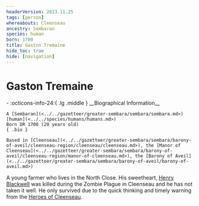 ```yaml
---
headerVersion: 2023.11.25
tags: [person]
whereabouts: Cleenseau
ancestry: Sembaran
species: human
born: 1700
title: Gaston Tremaine
hide_toc: true
hide: [navigation]
---
```

# Gaston Tremaine
<div class="grid cards ext-narrow-margin ext-one-column" markdown>
- :octicons-info-24:{ .lg .middle } __Biographical Information__

    A [Sembaran](<../../gazetteer/greater-sembara/sembara/sembara.md>) [human](<../../species/humans/humans.md>)  
    Born DR 1700 (20 years old)  
    { .bio }

    Based in [Cleenseau](<../../gazetteer/greater-sembara/sembara/barony-of-aveil/cleenseau-region/cleenseau/cleenseau.md>), the [Manor of Cleenseau](<../../gazetteer/greater-sembara/sembara/barony-of-aveil/cleenseau-region/manor-of-cleenseau.md>), the [Barony of Aveil](<../../gazetteer/greater-sembara/sembara/barony-of-aveil/barony-of-aveil.md>)
</div>


A young farmer who lives in the North Close. His sweetheart, [Henry Blackwell](<./henry-blackwell.md>) was killed during the Zombie Plague in Cleenseau and he has not taken it well. He only survived due to the quick thinking and timely warning from the [Heroes of Cleenseau](<../pcs/cleenseau/heroes-of-cleenseau.md>).